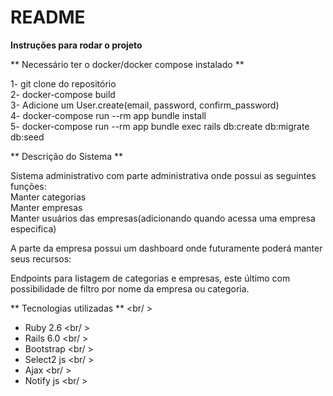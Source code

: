 # README

**Instruções para rodar o projeto**

** Necessário ter o docker/docker compose instalado ** <br/>

1- git clone do repositório <br/>
2- docker-compose build <br/>
3- Adicione um User.create(email, password, confirm_password) <br/>
4- docker-compose run --rm app bundle install <br/>
5- docker-compose run --rm app bundle exec rails db:create db:migrate db:seed <br/>


** Descrição do Sistema ** <br/>

Sistema administrativo com parte administrativa onde possui as seguintes funções: <br/>
Manter categorias <br/>
Manter empresas <br/>
Manter usuários das empresas(adicionando quando acessa uma empresa especifica) <br/>

A parte da empresa possui um dashboard onde futuramente poderá manter seus recursos: <br/>

Endpoints para listagem de categorias e empresas, este último com possibilidade de filtro por nome da empresa ou categoria. <br />

** Tecnologias utilizadas ** <br/ >

* Ruby 2.6 <br/ >
* Rails 6.0 <br/ >
* Bootstrap <br/ >
* Select2 js <br/ >
* Ajax <br/ >
* Notify js <br/ >


